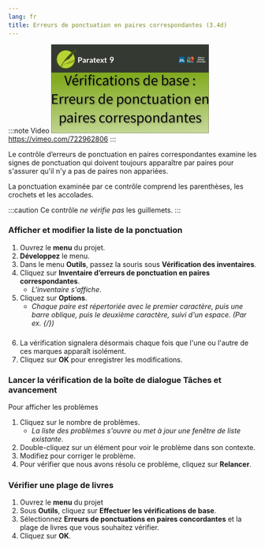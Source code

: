 ```yaml
---
lang: fr
title: Erreurs de ponctuation en paires correspondantes (3.4d)
---
```


:::note Video
[![ ](../../media/3.4d.png)](https://vimeo.com/722962806)  
https://vimeo.com/722962806
:::

Le contrôle d’erreurs de ponctuation en paires correspondantes examine les signes de ponctuation qui doivent toujours apparaître par paires pour s'assurer qu'il n'y a pas de paires non appariées.

La ponctuation examinée par ce contrôle comprend les parenthèses, les crochets et les accolades.

:::caution
Ce contrôle *ne vérifie pas* les guillemets.
:::
### Afficher et modifier la liste de la ponctuation

1.  Ouvrez le **menu** du projet.
1.  **Développez** le menu.
1.  Dans le menu **Outils**, passez la souris sous **Vérification des inventaires**.
1.  Cliquez sur **Inventaire d’erreurs de ponctuation en paires correspondantes**.
     -  *L'inventaire s'affiche*.
1.  Cliquez sur **Options**.  
     -  *Chaque paire est répertoriée avec le premier caractère, puis une barre oblique, puis le deuxième caractère, suivi d'un espace. (Par ex. {/})*

#####  
6.  La vérification signalera désormais chaque fois que l'une ou l'autre de ces marques apparaît isolément.
1.  Cliquez sur **OK** pour enregistrer les modifications.

### Lancer la vérification de la boîte de dialogue Tâches et avancement

Pour afficher les problèmes

1.  Cliquez sur le nombre de problèmes.
     -  *La liste des problèmes s'ouvre ou met à jour une fenêtre de liste existante*.
1.  Double-cliquez sur un élément pour voir le problème dans son contexte.
1.  Modifiez pour corriger le problème.
1.  Pour vérifier que nous avons résolu ce problème, cliquez sur **Relancer**.

#####  

### Vérifier une plage de livres

1.  Ouvrez le **menu** du projet
1.  Sous **Outils**, cliquez sur **Effectuer les vérifications de base**.
1.  Sélectionnez **Erreurs de ponctuations en paires concordantes** et la plage de livres que vous souhaitez vérifier.
1.  Cliquez sur **OK**.

